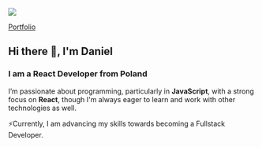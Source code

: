 ![](https://komarev.com/ghpvc/?username=xPapashi)

[Portfolio](https://www.danieltomkowski.pl/)

## Hi there 👋, I'm Daniel

### I am a React Developer from Poland

I’m passionate about programming, particularly in **JavaScript**, with a strong focus on **React**, though I'm always eager to learn and work with other technologies as well.

⚡Currently, I am advancing my skills towards becoming a Fullstack Developer.
<!--
**xPapashi/xPapashi** is a ✨ _special_ ✨ repository because its `README.md` (this file) appears on your GitHub profile.

Here are some ideas to get you started:

- 🔭 I’m currently working on ...
- 🌱 I’m currently learning ...
- 👯 I’m looking to collaborate on ...
- 🤔 I’m looking for help with ...
- 💬 Ask me about ...
- 📫 How to reach me: ...
- 😄 Pronouns: ...
- ⚡ Fun fact: ...
-->
